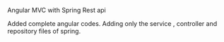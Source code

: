 Angular MVC with Spring Rest api

Added complete angular codes. Adding only the service , controller and repository files of spring.
